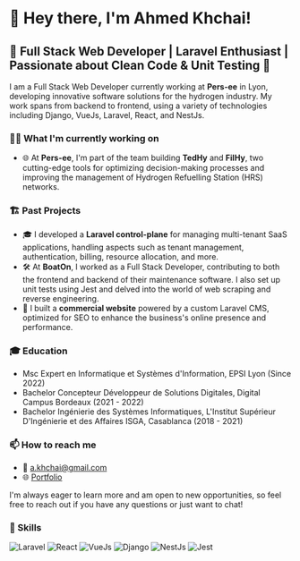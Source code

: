# 👋 Hey there, I'm Ahmed Khchai!

## 🚀 Full Stack Web Developer | Laravel Enthusiast | Passionate about Clean Code & Unit Testing 🚀

I am a Full Stack Web Developer currently working at **Pers-ee** in Lyon, developing innovative software solutions for the hydrogen industry. My work spans from backend to frontend, using a variety of technologies including Django, VueJs, Laravel, React, and NestJs.

### 👷‍♀️ What I'm currently working on

- 🌐 At **Pers-ee**, I'm part of the team building **TedHy** and **FilHy**, two cutting-edge tools for optimizing decision-making processes and improving the management of Hydrogen Refuelling Station (HRS) networks.

### 🏗️ Past Projects

- 🎓 I developed a **Laravel control-plane** for managing multi-tenant SaaS applications, handling aspects such as tenant management, authentication, billing, resource allocation, and more.
- 🛠️ At **BoatOn**, I worked as a Full Stack Developer, contributing to both the frontend and backend of their maintenance software. I also set up unit tests using Jest and delved into the world of web scraping and reverse engineering.
- 💼 I built a **commercial website** powered by a custom Laravel CMS, optimized for SEO to enhance the business's online presence and performance.

### 🎓 Education

- Msc Expert en Informatique et Systèmes d'Information, EPSI Lyon (Since 2022)
- Bachelor Concepteur Développeur de Solutions Digitales, Digital Campus Bordeaux (2021 - 2022)
- Bachelor Ingénierie des Systèmes Informatiques, L'Institut Supérieur D'Ingénierie et des Affaires ISGA, Casablanca (2018 - 2021)

### 📫 How to reach me

- 📧 a.khchai@gmail.com
- 🌐 [Portfolio](https://www.ahmedkhchai.fr)

I'm always eager to learn more and am open to new opportunities, so feel free to reach out if you have any questions or just want to chat!

### 🏅 Skills

![Laravel](https://img.shields.io/badge/-Laravel-FF2D20?style=flat-square&logo=laravel&logoColor=white)
![React](https://img.shields.io/badge/-React-61DAFB?style=flat-square&logo=react&logoColor=white)
![VueJs](https://img.shields.io/badge/-VueJs-4FC08D?style=flat-square&logo=vue.js&logoColor=white)
![Django](https://img.shields.io/badge/-Django-092E20?style=flat-square&logo=django&logoColor=white)
![NestJs](https://img.shields.io/badge/-NestJs-E0234E?style=flat-square&logo=nestjs&logoColor=white)
![Jest](https://img.shields.io/badge/-Jest-C21325?style=flat-square&logo=jest&logoColor=white)
